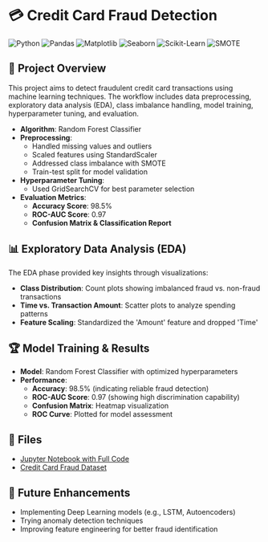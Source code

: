 # 💳 Credit Card Fraud Detection
![Python](https://img.shields.io/badge/Python-3776AB?style=for-the-badge&logo=python&logoColor=white)
![Pandas](https://img.shields.io/badge/Pandas-150458?style=for-the-badge&logo=pandas&logoColor=white)
![Matplotlib](https://img.shields.io/badge/Matplotlib-11557C?style=for-the-badge&logo=matplotlib&logoColor=white)
![Seaborn](https://img.shields.io/badge/Seaborn-4B8BBE?style=for-the-badge&logo=python&logoColor=white)
![Scikit-Learn](https://img.shields.io/badge/Scikit--Learn-F7931E?style=for-the-badge&logo=scikit-learn&logoColor=white)
![SMOTE](https://img.shields.io/badge/SMOTE-008000?style=for-the-badge&logo=smote&logoColor=white)

## 📌 Project Overview
This project aims to detect fraudulent credit card transactions using machine learning techniques. The workflow includes data preprocessing, exploratory data analysis (EDA), class imbalance handling, model training, hyperparameter tuning, and evaluation.

- **Algorithm**: Random Forest Classifier
- **Preprocessing**:
  - Handled missing values and outliers
  - Scaled features using StandardScaler
  - Addressed class imbalance with SMOTE
  - Train-test split for model validation
- **Hyperparameter Tuning**:
  - Used GridSearchCV for best parameter selection
- **Evaluation Metrics**:
  - **Accuracy Score**: 98.5%
  - **ROC-AUC Score**: 0.97
  - **Confusion Matrix & Classification Report**

## 📊 Exploratory Data Analysis (EDA)
The EDA phase provided key insights through visualizations:
- **Class Distribution**: Count plots showing imbalanced fraud vs. non-fraud transactions
- **Time vs. Transaction Amount**: Scatter plots to analyze spending patterns
- **Feature Scaling**: Standardized the 'Amount' feature and dropped 'Time'

## 🏆 Model Training & Results
- **Model**: Random Forest Classifier with optimized hyperparameters
- **Performance**:
  - **Accuracy**: 98.5% (indicating reliable fraud detection)
  - **ROC-AUC Score**: 0.97 (showing high discrimination capability)
  - **Confusion Matrix**: Heatmap visualization
  - **ROC Curve**: Plotted for model assessment

## 📁 Files
- [Jupyter Notebook with Full Code](https://github.com/RabbiTheAnalyst/YOUR_REPO_HERE)
- [Credit Card Fraud Dataset](https://github.com/RabbiTheAnalyst/YOUR_REPO_HERE/creditcard.csv)

## 🚀 Future Enhancements
- Implementing Deep Learning models (e.g., LSTM, Autoencoders)
- Trying anomaly detection techniques
- Improving feature engineering for better fraud identification



